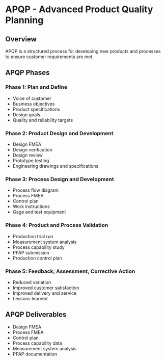 # APQP - Advanced Product Quality Planning

## Overview

APQP is a structured process for developing new products and processes to ensure customer requirements are met.

## APQP Phases

### Phase 1: Plan and Define
- Voice of customer
- Business objectives
- Product specifications
- Design goals
- Quality and reliability targets

### Phase 2: Product Design and Development
- Design FMEA
- Design verification
- Design review
- Prototype testing
- Engineering drawings and specifications

### Phase 3: Process Design and Development
- Process flow diagram
- Process FMEA
- Control plan
- Work instructions
- Gage and test equipment

### Phase 4: Product and Process Validation
- Production trial run
- Measurement system analysis
- Process capability study
- PPAP submission
- Production control plan

### Phase 5: Feedback, Assessment, Corrective Action
- Reduced variation
- Improved customer satisfaction
- Improved delivery and service
- Lessons learned

## APQP Deliverables
- Design FMEA
- Process FMEA
- Control plan
- Process capability data
- Measurement system analysis
- PPAP documentation
